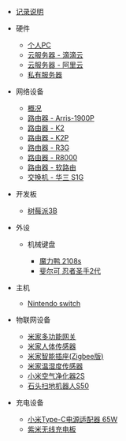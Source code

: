 - [记录说明](README.md)

- 硬件

  - [个人PC](hardware/personal/pc.md)
  - [云服务器 - 滴滴云](hardware/server/didi-cloud.md)
  - [云服务器 - 阿里云](hardware/server/aliyun-light.md)
  - [私有服务器](hardware/server/home-server.md)

- 网络设备

    - [概况](net/README.md)
    - [路由器 - Arris-1900P](net/router/Arris-1900P.md)
    - [路由器 - K2](net/router/K2.md)
    - [路由器 - K2P](net/router/K2P.md)
    - [路由器 - R3G](net/router/R3G.md)
    - [路由器 - R8000](net/router/R8000.md)
    - [路由器 - 软路由](net/router/soft-router.md)
    - [交换机 - 华三 S1G](net/switch/H3C-magic-s1g.md)

- 开发板

  - [树莓派3B](development%20board/raspberry%20pi%203B.md)

- 外设

  - 机械键盘
  
    - [魔力鸭 2108s](keyboard/ducky%202108s.md)
    - [斐尔可 忍者圣手2代](keyboard/filco%20majestouch%20convertible%202.md)

- 主机

  - [Nintendo switch](console/nintendo%20switch.md)

- 物联网设备

  - [米家多功能网关](iot/mi%20gateway%20(2nd).md)
  - [米家人体传感器](iot/mi%20body%20sensor.md)
  - [米家智能插座(Zigbee版)](iot/mi%20smart%20switch.md)
  - [米家温湿度传感器](iot/mi%20temperature%20humidity%20sensor.md)
  - [小米空气净化器2S](iot/mi%20air%20purifier%202s.md)
  - [石头扫地机器人S50](iot/mi%20rock%20sweeping%20robot.md)

- 充电设备

  - [小米Type-C电源适配器 65W](charger/mi%20type-c%20power%20charger.md)
  - [紫米无线充电板](charger/zmi%20wireless%20chareger.md)

<footer id="mb-footer"></footer>
